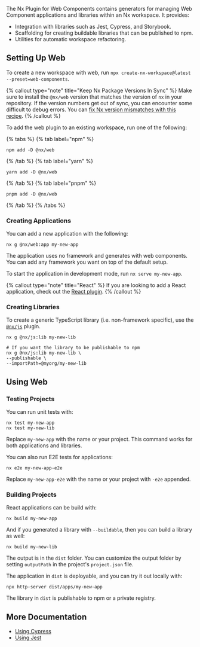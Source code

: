 The Nx Plugin for Web Components contains generators for managing Web Component applications and libraries within an Nx workspace. It provides:

- Integration with libraries such as Jest, Cypress, and Storybook.
- Scaffolding for creating buildable libraries that can be published to npm.
- Utilities for automatic workspace refactoring.

## Setting Up Web

To create a new workspace with web, run `npx create-nx-workspace@latest --preset=web-components`.

{% callout type="note" title="Keep Nx Package Versions In Sync" %}
Make sure to install the `@nx/web` version that matches the version of `nx` in your repository. If the version numbers get out of sync, you can encounter some difficult to debug errors. You can [fix Nx version mismatches with this recipe](/recipes/tips-n-tricks/keep-nx-versions-in-sync).
{% /callout %}

To add the web plugin to an existing workspace, run one of the following:

{% tabs %}
{% tab label="npm" %}

```shell
npm add -D @nx/web
```

{% /tab %}
{% tab label="yarn" %}

```shell
yarn add -D @nx/web
```

{% /tab %}
{% tab label="pnpm" %}

```shell
pnpm add -D @nx/web
```

{% /tab %}
{% /tabs %}

### Creating Applications

You can add a new application with the following:

```shell
nx g @nx/web:app my-new-app
```

The application uses no framework and generates with web components. You can add any framework you want on top of the default setup.

To start the application in development mode, run `nx serve my-new-app`.

{% callout type="note" title="React" %}
If you are looking to add a React application, check out the [React plugin](/nx-api/react).
{% /callout %}

### Creating Libraries

To create a generic TypeScript library (i.e. non-framework specific), use the [`@nx/js`](/nx-api/js) plugin.

```shell
nx g @nx/js:lib my-new-lib

# If you want the library to be publishable to npm
nx g @nx/js:lib my-new-lib \
--publishable \
--importPath=@myorg/my-new-lib
```

## Using Web

### Testing Projects

You can run unit tests with:

```shell
nx test my-new-app
nx test my-new-lib
```

Replace `my-new-app` with the name or your project. This command works for both applications and libraries.

You can also run E2E tests for applications:

```shell
nx e2e my-new-app-e2e
```

Replace `my-new-app-e2e` with the name or your project with `-e2e` appended.

### Building Projects

React applications can be build with:

```shell
nx build my-new-app
```

And if you generated a library with `--buildable`, then you can build a library as well:

```shell
nx build my-new-lib
```

The output is in the `dist` folder. You can customize the output folder by setting `outputPath` in the project's `project.json` file.

The application in `dist` is deployable, and you can try it out locally with:

```shell
npx http-server dist/apps/my-new-app
```

The library in `dist` is publishable to npm or a private registry.

## More Documentation

- [Using Cypress](/nx-api/cypress)
- [Using Jest](/nx-api/jest)
